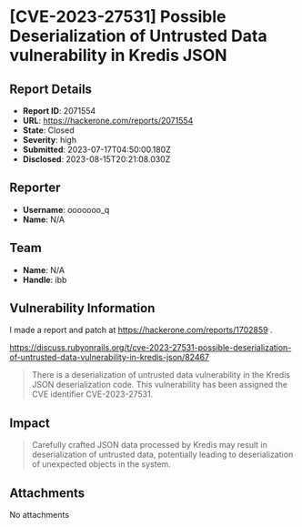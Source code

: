 # [CVE-2023-27531] Possible Deserialization of Untrusted Data vulnerability in Kredis JSON

## Report Details
- **Report ID**: 2071554
- **URL**: https://hackerone.com/reports/2071554
- **State**: Closed
- **Severity**: high
- **Submitted**: 2023-07-17T04:50:00.180Z
- **Disclosed**: 2023-08-15T20:21:08.030Z

## Reporter
- **Username**: ooooooo_q
- **Name**: N/A

## Team
- **Name**: N/A
- **Handle**: ibb

## Vulnerability Information
I made a report and patch at https://hackerone.com/reports/1702859 .

https://discuss.rubyonrails.org/t/cve-2023-27531-possible-deserialization-of-untrusted-data-vulnerability-in-kredis-json/82467

> There is a deserialization of untrusted data vulnerability in the Kredis JSON deserialization code. This vulnerability has been assigned the CVE identifier CVE-2023-27531.

## Impact

> Carefully crafted JSON data processed by Kredis may result in deserialization of untrusted data, potentially leading to deserialization of unexpected objects in the system.

## Attachments
No attachments
